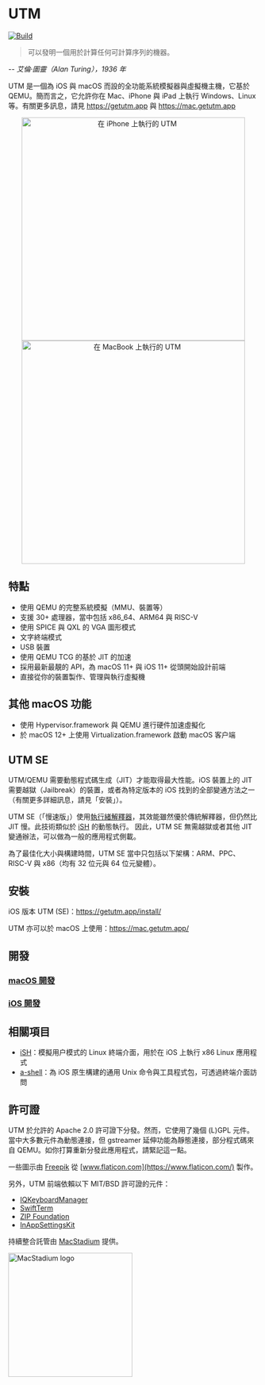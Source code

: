 #  UTM
[![Build](https://github.com/utmapp/UTM/workflows/Build/badge.svg?branch=main&event=push)][1]

> 可以發明一個用於計算任何可計算序列的機器。

-- <cite>艾倫·圖靈（Alan Turing），1936 年</cite>

UTM 是一個為 iOS 與 macOS 而設的全功能系統模擬器與虛擬機主機，它基於 QEMU。簡而言之，它允許你在 Mac、iPhone 與 iPad 上執行 Windows、Linux 等。有關更多訊息，請見 https://getutm.app 與 https://mac.getutm.app

<p align="center">
  <img width="450px" alt="在 iPhone 上執行的 UTM" src="screen.png">
  <br>
  <img width="450px" alt="在 MacBook 上執行的 UTM" src="screenmac.png">
</p>

## 特點

* 使用 QEMU 的完整系統模擬（MMU、裝置等）
* 支援 30+ 處理器，當中包括 x86_64、ARM64 與 RISC-V
* 使用 SPICE 與 QXL 的 VGA 圖形模式
* 文字終端模式
* USB 裝置
* 使用 QEMU TCG 的基於 JIT 的加速
* 採用最新最靚的 API，為 macOS 11+ 與 iOS 11+ 從頭開始設計前端
* 直接從你的裝置製作、管理與執行虛擬機

## 其他 macOS 功能

* 使用 Hypervisor.framework 與 QEMU 進行硬件加速虛擬化
* 於 macOS 12+ 上使用 Virtualization.framework 啟動 macOS 客户端

## UTM SE

UTM/QEMU 需要動態程式碼生成（JIT）才能取得最大性能。iOS 裝置上的 JIT 需要越獄（Jailbreak）的裝置，或者為特定版本的 iOS 找到的全部變通方法之一（有關更多詳細訊息，請見「安裝」）。

UTM SE（「慢速版」）使用[執行緒解釋器][3]，其效能雖然優於傳統解釋器，但仍然比 JIT 慢。此技術類似於 [iSH][4] 的動態執行。 因此，UTM SE 無需越獄或者其他 JIT 變通辦法，可以做為一般的應用程式側載。

為了最佳化大小與構建時間，UTM SE 當中只包括以下架構：ARM、PPC、RISC-V 與 x86（均有 32 位元與 64 位元變體）。

## 安裝

iOS 版本 UTM (SE)：https://getutm.app/install/

UTM 亦可以於 macOS 上使用：https://mac.getutm.app/

## 開發

### [macOS 開發](Documentation/MacDevelopment.md)

### [iOS 開發](Documentation/iOSDevelopment.md)

## 相關項目

* [iSH][4]：模擬用户模式的 Linux 終端介面，用於在 iOS 上執行 x86 Linux 應用程式
* [a-shell][5]：為 iOS 原生構建的通用 Unix 命令與工具程式包，可透過終端介面訪問

## 許可證

UTM 於允許的 Apache 2.0 許可證下分發。然而，它使用了幾個 (L)GPL 元件。當中大多數元件為動態連接，但 gstreamer 延伸功能為靜態連接，部分程式碼來自 QEMU。如你打算重新分發此應用程式，請緊記這一點。

一些圖示由 [Freepik](https://www.freepik.com) 從 [www.flaticon.com](https://www.flaticon.com/) 製作。

另外，UTM 前端依賴以下 MIT/BSD 許可證的元件：

* [IQKeyboardManager](https://github.com/hackiftekhar/IQKeyboardManager)
* [SwiftTerm](https://github.com/migueldeicaza/SwiftTerm)
* [ZIP Foundation](https://github.com/weichsel/ZIPFoundation)
* [InAppSettingsKit](https://github.com/futuretap/InAppSettingsKit)

持續整合託管由 [MacStadium](https://www.macstadium.com/opensource) 提供。

[<img src="https://uploads-ssl.webflow.com/5ac3c046c82724970fc60918/5c019d917bba312af7553b49_MacStadium-developerlogo.png" alt="MacStadium logo" width="250">](https://www.macstadium.com)

  [1]: https://github.com/utmapp/UTM/actions?query=event%3Arelease+workflow%3ABuild
  [2]: screen.png
  [3]: https://github.com/ktemkin/qemu/blob/with_tcti/tcg/aarch64-tcti/README.md
  [4]: https://github.com/ish-app/ish
  [5]: https://github.com/holzschu/a-shell

